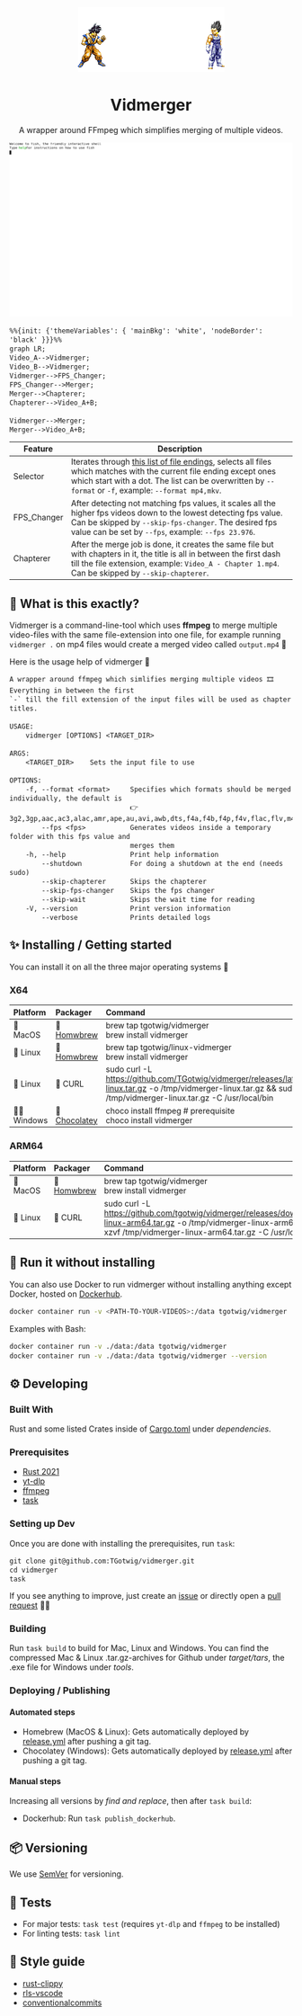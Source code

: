 <!-- https://github.com/elsewhencode/project-guidelines/blob/master/README.sample.md -->

<p align="center"><a><img src="img/merge.gif" alt="img/merge.gif"/></a></p>

<h1 align="center">Vidmerger</h1>
<p align="center">A wrapper around FFmpeg which simplifies merging of multiple videos.</p>

<p align="center"><img src="img/demo.svg" alt="fusion gif"/></p>

```mermaid
%%{init: {'themeVariables': { 'mainBkg': 'white', 'nodeBorder': 'black' }}}%%
graph LR;
Video_A-->Vidmerger;
Video_B-->Vidmerger;
Vidmerger-->FPS_Changer;
FPS_Changer-->Merger;
Merger-->Chapterer;
Chapterer-->Video_A+B;

Vidmerger-->Merger;
Merger-->Video_A+B;
```

| Feature     | Description                                                                                                                                                                                                                                     |
| ----------- | ----------------------------------------------------------------------------------------------------------------------------------------------------------------------------------------------------------------------------------------------- |
| Selector    | Iterates through [this list of file endings](src/main.rs#L34), selects all files which matches with the current file ending except ones which start with a dot. The list can be overwritten by `--format` or `-f`, example: `--format mp4,mkv`. |
| FPS_Changer | After detecting not matching fps values, it scales all the higher fps videos down to the lowest detecting fps value. Can be skipped by `--skip-fps-changer`. The desired fps value can be set by `--fps`, example: `--fps 23.976`.              |
| Chapterer   | After the merge job is done, it creates the same file but with chapters in it, the title is all in between the first dash till the file extension, example: `Video_A - Chapter 1.mp4`. Can be skipped by `--skip-chapterer`.                    |

## 🙉 What is this exactly?

Vidmerger is a command-line-tool which uses **ffmpeg** to merge multiple video-files with the same file-extension into one file, for example running `vidmerger .` on mp4 files would create a merged video called `output.mp4` 🐣

Here is the usage help of vidmerger 🤗

```shell
A wrapper around ffmpeg which simlifies merging multiple videos 🎞  Everything in between the first
`-` till the fill extension of the input files will be used as chapter titles.

USAGE:
    vidmerger [OPTIONS] <TARGET_DIR>

ARGS:
    <TARGET_DIR>    Sets the input file to use

OPTIONS:
    -f, --format <format>     Specifies which formats should be merged individually, the default is
                              👉 3g2,3gp,aac,ac3,alac,amr,ape,au,avi,awb,dts,f4a,f4b,f4p,f4v,flac,flv,m4a,m4b,m4p,m4r,m4v,mkv,mov,mp2,mp3,mp4,mpeg,mpg,oga,ogg,ogm,ogv,ogx,opus,pcm,spx,wav,webm,wma,wmv
        --fps <fps>           Generates videos inside a temporary folder with this fps value and
                              merges them
    -h, --help                Print help information
        --shutdown            For doing a shutdown at the end (needs sudo)
        --skip-chapterer      Skips the chapterer
        --skip-fps-changer    Skips the fps changer
        --skip-wait           Skips the wait time for reading
    -V, --version             Print version information
        --verbose             Prints detailed logs
```

## ✨ Installing / Getting started

You can install it on all the three major operating systems 🤗

### X64

| Platform  | Packager                                                                                   | Command                                                                                                                                                                                          |
| :-------- | :----------------------------------------------------------------------------------------- | :----------------------------------------------------------------------------------------------------------------------------------------------------------------------------------------------- |
| 🍎 MacOS   | 🍺 [Homwbrew](https://github.com/TGotwig/homebrew-vidmerger/blob/master/vidmerger.rb)       | brew tap tgotwig/vidmerger<br>brew install vidmerger                                                                                                                                             |
| 🐧 Linux   | 🍺 [Homwbrew](https://github.com/TGotwig/homebrew-linux-vidmerger/blob/master/vidmerger.rb) | brew tap tgotwig/linux-vidmerger<br>brew install vidmerger                                                                                                                                       |
| 🐧 Linux   | 🍺 CURL                                                                                     | sudo curl -L https://github.com/TGotwig/vidmerger/releases/latest/download/vidmerger-linux.tar.gz -o /tmp/vidmerger-linux.tar.gz && sudo tar -xzvf /tmp/vidmerger-linux.tar.gz -C /usr/local/bin |
| 🏳️‍🌈 Windows | 🍫 [Chocolatey](https://community.chocolatey.org/packages/vidmerger)                        | choco install ffmpeg # prerequisite<br>choco install vidmerger                                                                                                                                   |

### ARM64

| Platform | Packager                                                                             | Command                                                                                                                                                                                                           |
| :------- | :----------------------------------------------------------------------------------- | :---------------------------------------------------------------------------------------------------------------------------------------------------------------------------------------------------------------- |
| 🍎 MacOS  | 🍺 [Homwbrew](https://github.com/TGotwig/homebrew-vidmerger/blob/master/vidmerger.rb) | brew tap tgotwig/vidmerger<br>brew install vidmerger                                                                                                                                                              |
| 🐧 Linux  | 🍺 CURL                                                                               | sudo curl -L https://github.com/tgotwig/vidmerger/releases/download/0.3.2/vidmerger-linux-arm64.tar.gz -o /tmp/vidmerger-linux-arm64.tar.gz && sudo tar -xzvf /tmp/vidmerger-linux-arm64.tar.gz -C /usr/local/bin |

## 🐳 Run it without installing

You can also use Docker to run vidmerger without installing anything except Docker, hosted on [Dockerhub](https://hub.docker.com/r/tgotwig/vidmerger).

```bash
docker container run -v <PATH-TO-YOUR-VIDEOS>:/data tgotwig/vidmerger
```

Examples with Bash:

```bash
docker container run -v ./data:/data tgotwig/vidmerger
docker container run -v ./data:/data tgotwig/vidmerger --version
```

## ⚙️ Developing

### Built With

Rust and some listed Crates inside of [Cargo.toml](Cargo.toml) under _dependencies_.

### Prerequisites

- [Rust 2021](https://www.rust-lang.org/tools/install)
- [yt-dlp](https://github.com/yt-dlp/yt-dlp/wiki/Installation)
- [ffmpeg](https://ffmpeg.org/download.html)
- [task](https://taskfile.dev/#/installation)

### Setting up Dev

Once you are done with installing the prerequisites, run `task`:

```shell
git clone git@github.com:TGotwig/vidmerger.git
cd vidmerger
task
```

If you see anything to improve, just create an [issue](https://github.com/tgotwig/vidmerger/issues) or directly open a [pull request](https://github.com/tgotwig/vidmerger/pulls) 🤗✨ 

### Building

Run `task build` to build for Mac, Linux and Windows. You can find the compressed Mac & Linux .tar.gz-archives for Github under _target/tars_, the .exe file for Windows under _tools_.

### Deploying / Publishing

#### Automated steps

- Homebrew (MacOS & Linux): Gets automatically deployed by [release.yml](https://github.com/TGotwig/vidmerger/blob/master/.github/workflows/release.yml) after pushing a git tag.
- Chocolatey (Windows): Gets automatically deployed by [release.yml](https://github.com/TGotwig/vidmerger/blob/master/.github/workflows/release.yml) after pushing a git tag.

#### Manual steps

Increasing all versions by _find and replace_, then after `task build`:

- Dockerhub: Run `task publish_dockerhub`.

## 📦 Versioning

We use [SemVer](http://semver.org/) for versioning.

## 🧪 Tests

- For major tests: `task test` (requires `yt-dlp` and `ffmpeg` to be installed)
- For linting tests: `task lint`

## 🌟 Style guide

- [rust-clippy](rust-clippy)
- [rls-vscode](https://github.com/rust-lang/rls-vscode)
- [conventionalcommits](https://www.conventionalcommits.org/en/v1.0.0)
